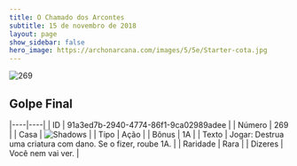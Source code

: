 ```yaml
---
title: O Chamado dos Arcontes
subtitle: 15 de novembro de 2018
layout: page
show_sidebar: false
hero_image: https://archonarcana.com/images/5/5e/Starter-cota.jpg
---
```


![269](https://cdn.keyforgegame.com/media/card_front/pt/341_269_V557QC8HH5C9_pt.png)

## Golpe Final

|----|----|
| ID | 91a3ed7b-2940-4774-86f1-9ca02989adee |
| Número | 269 |
| Casa | ![Shadows](https://archonarcana.com/images/thumb/e/ee/Shadows.png/22px-Shadows.png "Sombras") |
| Tipo | Ação |
| Bônus | 1A |
| Texto | Jogar: Destrua uma criatura com dano. Se o fizer, roube 1A. |
| Raridade | Rara |
| Dizeres | Você nem vai ver. |
